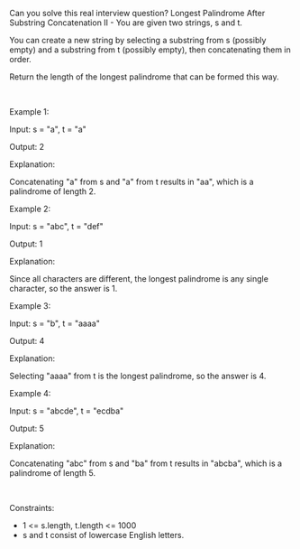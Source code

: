 Can you solve this real interview question? Longest Palindrome After Substring Concatenation II - You are given two strings, s and t.

You can create a new string by selecting a substring from s (possibly empty) and a substring from t (possibly empty), then concatenating them in order.

Return the length of the longest palindrome that can be formed this way.

 

Example 1:

Input: s = "a", t = "a"

Output: 2

Explanation:

Concatenating "a" from s and "a" from t results in "aa", which is a palindrome of length 2.

Example 2:

Input: s = "abc", t = "def"

Output: 1

Explanation:

Since all characters are different, the longest palindrome is any single character, so the answer is 1.

Example 3:

Input: s = "b", t = "aaaa"

Output: 4

Explanation:

Selecting "aaaa" from t is the longest palindrome, so the answer is 4.

Example 4:

Input: s = "abcde", t = "ecdba"

Output: 5

Explanation:

Concatenating "abc" from s and "ba" from t results in "abcba", which is a palindrome of length 5.

 

Constraints:

 * 1 <= s.length, t.length <= 1000
 * s and t consist of lowercase English letters.